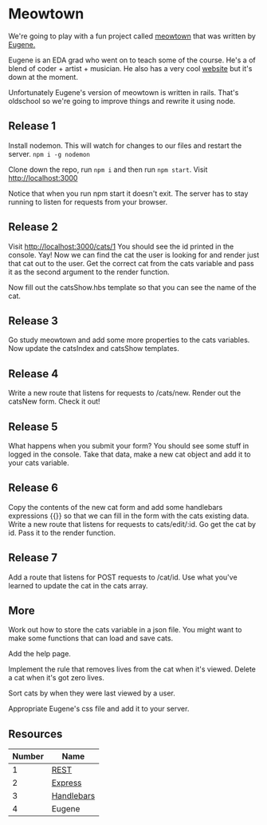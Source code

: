 # Meowtown

We're going to play with a fun project called [meowtown](http://meowtown.herokuapp.com/cats) that was written by [Eugene.](https://github.com/data-doge)


Eugene is an EDA grad who went on to teach some of the course. He's a of blend of coder + artist + musician. He also has a very cool [website](http://fuckafucka.com) but it's down at the moment.

Unfortunately Eugene's version of meowtown is written in rails. That's oldschool so we're going to improve things and rewrite it using node.


## Release 1
Install nodemon. This will watch for changes to our files and restart the server. ```npm i -g nodemon```

Clone down the repo, run ```npm i``` and then run ```npm start```. Visit [http://localhost:3000](http://localhost:3000)

Notice that when you run npm start it doesn't exit. The server has to stay running to listen for requests from your browser.

## Release 2

Visit [http://localhost:3000/cats/1](http://localhost:3000/cats/1)
You should see the id printed in the console. Yay! Now we can find the cat the user is looking for and render just that cat out to the user. Get the correct cat from the cats variable and pass it as the second argument to the render function.

Now fill out the catsShow.hbs template so that you can see the name of the cat. 

## Release 3

Go study meowtown and add some more properties to the cats variables. Now update the catsIndex and catsShow templates.

## Release 4

Write a new route that listens for requests to /cats/new. Render out the catsNew form. Check it out! 

## Release 5

What happens when you submit your form? You should see some stuff in logged in the console. Take that data, make a new cat object and add it to your cats variable. 

## Release 6

Copy the contents of the new cat form and add some handlebars expressions {{}} so that we can fill in the form with the cats existing data.
Write a new route that listens for requests to cats/edit/:id. Go get the cat by id. Pass it to the render function. 

## Release 7 

Add a route that listens for POST requests to /cat/id. Use what you've learned to update the cat in the cats array.

## More

Work out how to store the cats variable in a json file. You might want to make some functions that can load and save cats. 

Add the help page.

Implement the rule that removes lives from the cat when it's viewed. Delete a cat when it's got zero lives.

Sort cats by when they were last viewed by a user.

Appropriate Eugene's css file and add it to your server. 


## Resources

Number | Name
-------|------
1 | [REST](http://guides.rubyonrails.org/routing.html)
2 | [Express](http://expressjs.com/)
3 | [Handlebars](http://handlebarsjs.com/)
4 | Eugene

